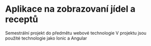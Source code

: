 # Aplikace na zobrazovaní jídel a receptů
Semestrální projekt do předmětu webové technologie
V projektu jsou použité technologie jako Ionic a Angular
